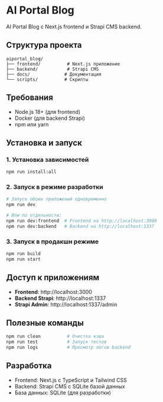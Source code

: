 # AI Portal Blog

AI Portal Blog с Next.js frontend и Strapi CMS backend.

## Структура проекта

```
aiportal_blog/
├── frontend/          # Next.js приложение
├── backend/           # Strapi CMS
├── docs/             # Документация
└── scripts/          # Скрипты
```

## Требования

- Node.js 18+ (для frontend)
- Docker (для backend Strapi)
- npm или yarn

## Установка и запуск

### 1. Установка зависимостей

```bash
npm run install:all
```

### 2. Запуск в режиме разработки

```bash
# Запуск обоих приложений одновременно
npm run dev

# Или по отдельности:
npm run dev:frontend  # Frontend на http://localhost:3000
npm run dev:backend   # Backend на http://localhost:1337
```

### 3. Запуск в продакшн режиме

```bash
npm run build
npm run start
```

## Доступ к приложениям

- **Frontend**: http://localhost:3000
- **Backend Strapi**: http://localhost:1337
- **Strapi Admin**: http://localhost:1337/admin

## Полезные команды

```bash
npm run clean          # Очистка кэша
npm run test           # Запуск тестов
npm run logs           # Просмотр логов backend
```

## Разработка

- Frontend: Next.js с TypeScript и Tailwind CSS
- Backend: Strapi CMS с SQLite базой данных
- База данных: SQLite (для разработки)
